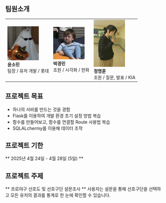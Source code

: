 

## 팀원소개

<table>
    <tr>
        <td style="text-align : =center;">
            <img src="re_images/yoon_profile.png" width="100"></br>
            <strong>윤소민</strong></br>
            팀장 / 유저 개발 / 롯데
        </td>
        <td style="text-align : =center;">
            <img src="re_images/min_profile.png" width="100"></br>
            <strong>박경민</strong></br>
            조원 / 시각화 / 한화
        </td>
        <td style="text-align : =center;">
            <img src="re_images/hoon_profile.png" width="100"></br>
            <strong>정명훈</strong></br>
            조원 / 질문, 발표 / KIA
        </td>
    </tr>
</table>


## 프로젝트 목표
 - 하나의 서비를 만드는 것을 경험
 - Flask를 이용하여 개발 환경 초기 설정 방법 복습
 - 함수를 만들어보고, 함수를 연결할 Route 사용법 복습
 - SQLALchermy를 이용해 데이터 조작

## 프로젝트 기한
 ** 2025년 4월 24일 - 4월 28일 (5일) **

## 프로젝트 주제
 ** 프로야구 선호도 및 선호구단 설문조사 **
 사용자는 설문을 통해 선호구단을 선택하고
 모든 유저의 결과를 통계로 한 눈에 확인할 수 있습니다.

